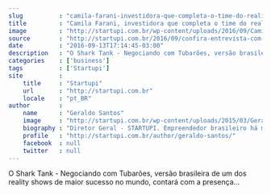 ```yaml
---
slug          : "camila-farani-investidora-que-completa-o-time-do-reality-shark-tank-fala-com-exclusividade-ao-startupi"
title         : "Camila Farani, investidora que completa o time do reality Shark Tank, fala com exclusividade ao Startupi"
image         : "http://startupi.com.br/wp-content/uploads/2016/09/Camila-Farani-6-870x250.jpg"
source        : "http://startupi.com.br/2016/09/confira-entrevista-com-camila-farani-investidora-que-completara-o-time-do-reality-shark-tank-negociando-com-tubaroes/"
date          : "2016-09-13T17:14:45-03:00"
description   : "O Shark Tank - Negociando com Tubarões, versão brasileira de um dos reality shows de maior sucesso no mundo, contará com a presença..."
categories    : ['business']
tags          : ['Startupi']
site          :
    title     : "Startupi"
    url       : "http://startupi.com.br"
    locale    : "pt_BR"
author        :
    name      : "Geraldo Santos"
    image     : "http://startupi.com.br/wp-content/uploads/2015/03/Geraldo-Santos_avatar_1427832926-170x170.jpg"
    biography : "Diretor Geral - STARTUPI. Empreendedor brasileiro há mais de 15 anos, atuando no segmento de marketing e eventos, com background em Tecnologia da Informação. Mentor, palestrante e investidor com atuação em Startups desde 2003, quando lançou o primeiro sistema de vídeo-on-demand na América Latina."
    profile   : "http://startupi.com.br/author/geraldo-santos/"
    facebook  : null
    twitter   : null
---
```


O Shark Tank - Negociando com Tubarões, versão brasileira de um dos reality shows de maior sucesso no mundo, contará com a presença...
